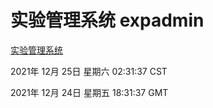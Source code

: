 # 实验管理系统 expadmin
[实验管理系统](http://59.174.25.102:56808/expadmin-782313d2-e1b1-4ea7-932e-3a55e6a1a4d0/)

2021年 12月 25日 星期六 02:31:37 CST

2021年 12月 24日 星期五 18:31:37 GMT
